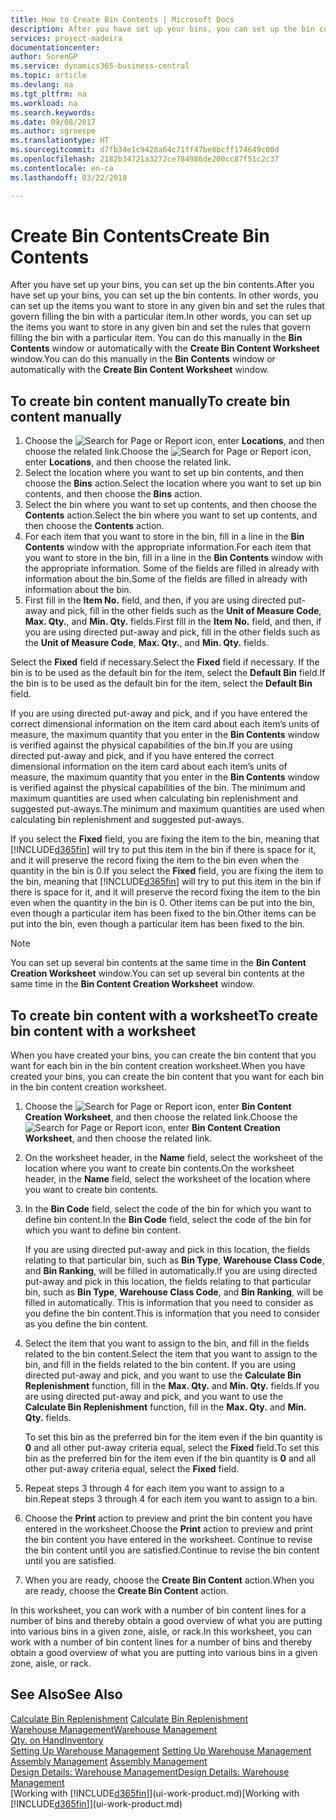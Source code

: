 ```yaml
---
title: How to Create Bin Contents | Microsoft Docs
description: After you have set up your bins, you can set up the bin contents. In other words, you can set up the items you want to store in any given bin and set the rules that govern filling the bin with a particular item.
services: project-madeira
documentationcenter: 
author: SorenGP
ms.service: dynamics365-business-central
ms.topic: article
ms.devlang: na
ms.tgt_pltfrm: na
ms.workload: na
ms.search.keywords: 
ms.date: 09/08/2017
ms.author: sgroespe
ms.translationtype: HT
ms.sourcegitcommit: d7fb34e1c9428a64c71ff47be8bcff174649c00d
ms.openlocfilehash: 2182b34721a3272ce784986de200cc87f51c2c37
ms.contentlocale: en-ca
ms.lasthandoff: 03/22/2018

---
```

# <a name="create-bin-contents"></a><span data-ttu-id="99fec-104">Create Bin Contents</span><span class="sxs-lookup"><span data-stu-id="99fec-104">Create Bin Contents</span></span>
<span data-ttu-id="99fec-105">After you have set up your bins, you can set up the bin contents.</span><span class="sxs-lookup"><span data-stu-id="99fec-105">After you have set up your bins, you can set up the bin contents.</span></span> <span data-ttu-id="99fec-106">In other words, you can set up the items you want to store in any given bin and set the rules that govern filling the bin with a particular item.</span><span class="sxs-lookup"><span data-stu-id="99fec-106">In other words, you can set up the items you want to store in any given bin and set the rules that govern filling the bin with a particular item.</span></span> <span data-ttu-id="99fec-107">You can do this manually in the **Bin Contents** window or automatically with the **Create Bin Content Worksheet** window.</span><span class="sxs-lookup"><span data-stu-id="99fec-107">You can do this manually in the **Bin Contents** window or automatically with the **Create Bin Content Worksheet** window.</span></span>

## <a name="to-create-bin-content-manually"></a><span data-ttu-id="99fec-108">To create bin content manually</span><span class="sxs-lookup"><span data-stu-id="99fec-108">To create bin content manually</span></span>  
1.  <span data-ttu-id="99fec-109">Choose the ![Search for Page or Report](media/ui-search/search_small.png "Search for Page or Report icon") icon, enter **Locations**, and then choose the related link.</span><span class="sxs-lookup"><span data-stu-id="99fec-109">Choose the ![Search for Page or Report](media/ui-search/search_small.png "Search for Page or Report icon") icon, enter **Locations**, and then choose the related link.</span></span>  
2.  <span data-ttu-id="99fec-110">Select the location where you want to set up bin contents,  and then choose the **Bins** action.</span><span class="sxs-lookup"><span data-stu-id="99fec-110">Select the location where you want to set up bin contents,  and then choose the **Bins** action.</span></span>  
3.  <span data-ttu-id="99fec-111">Select the bin where you want to set up contents, and then choose the **Contents** action.</span><span class="sxs-lookup"><span data-stu-id="99fec-111">Select the bin where you want to set up contents, and then choose the **Contents** action.</span></span>  
4.  <span data-ttu-id="99fec-112">For each item that you want to store in the bin, fill in a line in the **Bin Contents** window with the appropriate information.</span><span class="sxs-lookup"><span data-stu-id="99fec-112">For each item that you want to store in the bin, fill in a line in the **Bin Contents** window with the appropriate information.</span></span> <span data-ttu-id="99fec-113">Some of the fields are filled in already with information about the bin.</span><span class="sxs-lookup"><span data-stu-id="99fec-113">Some of the fields are filled in already with information about the bin.</span></span>  
5.  <span data-ttu-id="99fec-114">First fill in the **Item No.** field, and then, if you are using directed put-away and pick, fill in the other fields such as the **Unit of Measure Code**, **Max. Qty.**, and **Min. Qty.** fields.</span><span class="sxs-lookup"><span data-stu-id="99fec-114">First fill in the **Item No.** field, and then, if you are using directed put-away and pick, fill in the other fields such as the **Unit of Measure Code**, **Max. Qty.**, and **Min. Qty.** fields.</span></span>  

<span data-ttu-id="99fec-115">Select the **Fixed** field if necessary.</span><span class="sxs-lookup"><span data-stu-id="99fec-115">Select the **Fixed** field if necessary.</span></span> <span data-ttu-id="99fec-116">If the bin is to be used as the default bin for the item, select the **Default Bin** field.</span><span class="sxs-lookup"><span data-stu-id="99fec-116">If the bin is to be used as the default bin for the item, select the **Default Bin** field.</span></span>  

<span data-ttu-id="99fec-117">If you are using directed put-away and pick, and if you have entered the correct dimensional information on the item card about each item’s units of measure, the maximum quantity that you enter in the **Bin Contents** window is verified against the physical capabilities of the bin.</span><span class="sxs-lookup"><span data-stu-id="99fec-117">If you are using directed put-away and pick, and if you have entered the correct dimensional information on the item card about each item’s units of measure, the maximum quantity that you enter in the **Bin Contents** window is verified against the physical capabilities of the bin.</span></span> <span data-ttu-id="99fec-118">The minimum and maximum quantities are used when calculating bin replenishment and suggested put-aways.</span><span class="sxs-lookup"><span data-stu-id="99fec-118">The minimum and maximum quantities are used when calculating bin replenishment and suggested put-aways.</span></span>  

<span data-ttu-id="99fec-119">If you select the **Fixed** field, you are fixing the item to the bin, meaning that [!INCLUDE[d365fin](includes/d365fin_md.md)] will try to put this item in the bin if there is space for it, and it will preserve the record fixing the item to the bin even when the quantity in the bin is 0.</span><span class="sxs-lookup"><span data-stu-id="99fec-119">If you select the **Fixed** field, you are fixing the item to the bin, meaning that [!INCLUDE[d365fin](includes/d365fin_md.md)] will try to put this item in the bin if there is space for it, and it will preserve the record fixing the item to the bin even when the quantity in the bin is 0.</span></span> <span data-ttu-id="99fec-120">Other items can be put into the bin, even though a particular item has been fixed to the bin.</span><span class="sxs-lookup"><span data-stu-id="99fec-120">Other items can be put into the bin, even though a particular item has been fixed to the bin.</span></span>  

> [!NOTE]  
>  <span data-ttu-id="99fec-121">You can set up several bin contents at the same time in the **Bin Content Creation Worksheet** window.</span><span class="sxs-lookup"><span data-stu-id="99fec-121">You can set up several bin contents at the same time in the **Bin Content Creation Worksheet** window.</span></span>  

## <a name="to-create-bin-content-with-a-worksheet"></a><span data-ttu-id="99fec-122">To create bin content with a worksheet</span><span class="sxs-lookup"><span data-stu-id="99fec-122">To create bin content with a worksheet</span></span>  
<span data-ttu-id="99fec-123">When you have created your bins, you can create the bin content that you want for each bin in the bin content creation worksheet.</span><span class="sxs-lookup"><span data-stu-id="99fec-123">When you have created your bins, you can create the bin content that you want for each bin in the bin content creation worksheet.</span></span>

1.  <span data-ttu-id="99fec-124">Choose the ![Search for Page or Report](media/ui-search/search_small.png "Search for Page or Report icon") icon, enter **Bin Content Creation Worksheet**, and then choose the related link.</span><span class="sxs-lookup"><span data-stu-id="99fec-124">Choose the ![Search for Page or Report](media/ui-search/search_small.png "Search for Page or Report icon") icon, enter **Bin Content Creation Worksheet**, and then choose the related link.</span></span>  
2.  <span data-ttu-id="99fec-125">On the worksheet header, in the **Name** field, select the worksheet of the location where you want to create bin contents.</span><span class="sxs-lookup"><span data-stu-id="99fec-125">On the worksheet header, in the **Name** field, select the worksheet of the location where you want to create bin contents.</span></span>  
3.  <span data-ttu-id="99fec-126">In the **Bin Code** field, select the code of the bin for which you want to define bin content.</span><span class="sxs-lookup"><span data-stu-id="99fec-126">In the **Bin Code** field, select the code of the bin for which you want to define bin content.</span></span>   

    <span data-ttu-id="99fec-127">If you are using directed put-away and pick in this location, the fields relating to that particular bin, such as **Bin Type**, **Warehouse Class Code**, and **Bin Ranking**, will be filled in automatically.</span><span class="sxs-lookup"><span data-stu-id="99fec-127">If you are using directed put-away and pick in this location, the fields relating to that particular bin, such as **Bin Type**, **Warehouse Class Code**, and **Bin Ranking**, will be filled in automatically.</span></span> <span data-ttu-id="99fec-128">This is information that you need to consider as you define the bin content.</span><span class="sxs-lookup"><span data-stu-id="99fec-128">This is information that you need to consider as you define the bin content.</span></span>  
4.  <span data-ttu-id="99fec-129">Select the item that you want to assign to the bin, and fill in the fields related to the bin content.</span><span class="sxs-lookup"><span data-stu-id="99fec-129">Select the item that you want to assign to the bin, and fill in the fields related to the bin content.</span></span> <span data-ttu-id="99fec-130">If you are using directed put-away and pick, and you want to use the **Calculate Bin Replenishment** function, fill in the **Max. Qty.** and **Min. Qty.** fields.</span><span class="sxs-lookup"><span data-stu-id="99fec-130">If you are using directed put-away and pick, and you want to use the **Calculate Bin Replenishment** function, fill in the **Max. Qty.** and **Min. Qty.** fields.</span></span>  

    <span data-ttu-id="99fec-131">To set this bin as the preferred bin for the item even if the bin quantity is **0** and all other put-away criteria equal, select the **Fixed** field.</span><span class="sxs-lookup"><span data-stu-id="99fec-131">To set this bin as the preferred bin for the item even if the bin quantity is **0** and all other put-away criteria equal, select the **Fixed** field.</span></span>  
5.  <span data-ttu-id="99fec-132">Repeat steps 3 through 4 for each item you want to assign to a bin.</span><span class="sxs-lookup"><span data-stu-id="99fec-132">Repeat steps 3 through 4 for each item you want to assign to a bin.</span></span>  
6.  <span data-ttu-id="99fec-133">Choose the **Print** action to preview and print the bin content you have entered in the worksheet.</span><span class="sxs-lookup"><span data-stu-id="99fec-133">Choose the **Print** action to preview and print the bin content you have entered in the worksheet.</span></span> <span data-ttu-id="99fec-134">Continue to revise the bin content until you are satisfied.</span><span class="sxs-lookup"><span data-stu-id="99fec-134">Continue to revise the bin content until you are satisfied.</span></span>  
7.  <span data-ttu-id="99fec-135">When you are ready, choose the **Create Bin Content** action.</span><span class="sxs-lookup"><span data-stu-id="99fec-135">When you are ready, choose the **Create Bin Content** action.</span></span>  

<span data-ttu-id="99fec-136">In this worksheet, you can work with a number of bin content lines for a number of bins and thereby obtain a good overview of what you are putting into various bins in a given zone, aisle, or rack.</span><span class="sxs-lookup"><span data-stu-id="99fec-136">In this worksheet, you can work with a number of bin content lines for a number of bins and thereby obtain a good overview of what you are putting into various bins in a given zone, aisle, or rack.</span></span>  

## <a name="see-also"></a><span data-ttu-id="99fec-137">See Also</span><span class="sxs-lookup"><span data-stu-id="99fec-137">See Also</span></span>
<span data-ttu-id="99fec-138">[Calculate Bin Replenishment](warehouse-how-to-calculate-bin-replenishment.md)  </span><span class="sxs-lookup"><span data-stu-id="99fec-138">[Calculate Bin Replenishment](warehouse-how-to-calculate-bin-replenishment.md)  </span></span>  
[<span data-ttu-id="99fec-139">Warehouse Management</span><span class="sxs-lookup"><span data-stu-id="99fec-139">Warehouse Management</span></span>](warehouse-manage-warehouse.md)  
[<span data-ttu-id="99fec-140">Qty. on Hand</span><span class="sxs-lookup"><span data-stu-id="99fec-140">Inventory</span></span>](inventory-manage-inventory.md)  
<span data-ttu-id="99fec-141">[Setting Up Warehouse Management](warehouse-setup-warehouse.md)   </span><span class="sxs-lookup"><span data-stu-id="99fec-141">[Setting Up Warehouse Management](warehouse-setup-warehouse.md)   </span></span>  
<span data-ttu-id="99fec-142">[Assembly Management](assembly-assemble-items.md)  </span><span class="sxs-lookup"><span data-stu-id="99fec-142">[Assembly Management](assembly-assemble-items.md)  </span></span>  
[<span data-ttu-id="99fec-143">Design Details: Warehouse Management</span><span class="sxs-lookup"><span data-stu-id="99fec-143">Design Details: Warehouse Management</span></span>](design-details-warehouse-management.md)  
<span data-ttu-id="99fec-144">[Working with [!INCLUDE[d365fin](includes/d365fin_md.md)]](ui-work-product.md)</span><span class="sxs-lookup"><span data-stu-id="99fec-144">[Working with [!INCLUDE[d365fin](includes/d365fin_md.md)]](ui-work-product.md)</span></span>

